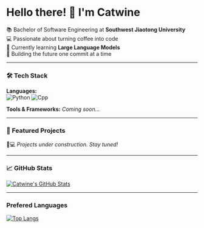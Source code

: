 # Hello there! 👋 I'm Catwine  

📚 Bachelor of Software Engineering at **Southwest Jiaotong University**  
💻 Passionate about turning coffee into code  
🌱 Currently learning **Large Language Models**  
🚀 Building the future one commit at a time  

---

### 🛠️ Tech Stack  

**Languages:**  
![Python](https://img.shields.io/badge/-Python-3776AB?logo=python&logoColor=white)
![Cpp](https://img.shields.io/badge/-Cpp-3776AB?logo=python&logoColor=white)

**Tools & Frameworks:**
*Coming soon...*

---

### 🎯 Featured Projects
👨💻 *Projects under construction. Stay tuned!*  


---

### 📈 GitHub Stats

[![Catwine's GitHub Stats](https://github-readme-stats.vercel.app/api?username=catwinee&show_icons=true&theme=transparent)](https://github.com/catwinee)  

---

### Prefered Languages
[![Top Langs](https://github-readme-stats.vercel.app/api/top-langs/?username=catwinee&layout=compact&theme=transparent)](https://github.com/catwinee)
